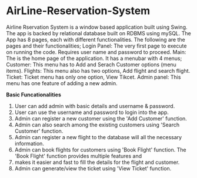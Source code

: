 # AirLine-Reservation-System
Airline Rservation System is a window based application built using Swing.
The app is backed by relational database built on RDBMS using mySQL.
The App has 8 pages, each with different functionalities. The following are the pages and their functionalities;
Login Panel: The very first page to execute on running the code. Requires user name and password to proceed.
Main: The is the home page of the application. It has a menubar with 4 menus;
    Customer: This menu has to Add and Serach Customer options (menu items).
    Flights: This menu also has two options, Add flight and search flight.
    Ticket: Ticket menu has only one option, View Tikcet.
    Admin panel: This menu has one feature of adding a new admin.

**Basic Funcationalities**
1. User can add admin with basic details and username & password.
2. User can use the username and password to login into the app.
3. Admin can register a new customer using the 'Add Customer' function.
4. Admin can also search among the existing customers using 'Search Customer' function.
5. Admin can register a new flight to the database will all the necessary information.
6. Admin can book flights for customers using 'Book Flight' function. The 'Book Flight' function provides multiple features and
7. makes it easier and fast to fill the details for the flight and customer.
8. Admin can generate/view the ticket using 'View Ticket' function.
    
